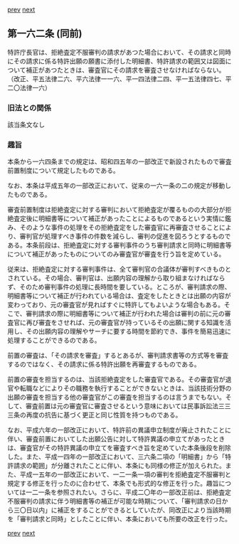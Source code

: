 [prev](/specific/markdowns/特許法/225_Mp-Ch_6-At_161.md)
[next](/specific/markdowns/特許法/227_Mp-Ch_6-At_163.md)
## 第一六二条 (同前)
特許庁長官は、拒絶査定不服審判の請求があつた場合において、その請求と同時にその請求に係る特許出願の願書に添付した明細書、特許請求の範囲又は図面について補正があつたときは、審査官にその請求を審査させなければならない。（改正、平五法律二六、平六法律一一六、平一四法律二四、平一五法律四七、平二〇法律一六）


### 旧法との関係
該当条文なし

### 趣旨
本条から一六四条までの規定は、昭和四五年の一部改正で新設されたもので審査前置制度について規定したものである。

なお、本条は平成五年の一部改正において、従来の一六一条の二の規定が移動したものである。

審査前置制度は拒絶査定に対する審判において拒絶査定が覆るものの大部分が拒絶査定後に明細書等について補正があったことによるものであるという実情に鑑み、そのような事件の処理をその拒絶査定をした審査官に再審査させることにより、審判官が処理すべき事件の件数を減らし、審判の促進を図ろうとするものである。本条前段は、拒絶査定に対する審判事件のうち審判請求と同時に明細書等について補正があったものについてのみ審査官が審査を行う旨を定めている。

従来は、拒絶査定に対する審判事件は、全て審判官の合議体が審判すべきものとされている。その場合、審判官は、出願内容の理解から取り組まなければならず、そのため審判事件の処理に長時間を要している。ところが、審判請求の際、明細書等について補正が行われている場合は、査定をしたときとは出願の内容が変わっており、元の審査官が見ればすぐに特許してもよいような場合もある。そこで、審判請求の際に明細書等について補正が行われた場合は審判の前に元の審査官に再び審査をさせれば、元の審査官が持っているその出願に関する知識を活用し、その出願内容の理解やサーチに要する時間を節約でき、事件を簡易迅速に処理することができるのである。

前置の審査は、「その請求を審査」するとあるが、審判請求書等の方式等を審査するのではなく、その請求に係る特許出願を再審査するものである。

前置の審査を担当するのは、当該拒絶査定をした審査官である。その審査官が退官や転職などによりその職務を執行することができないときは、当該技術分野の出願の審査を担当する他の審査官がこの審査を担当するのは言うまでもない。そして、審査前置は元の審査官に審査させるという意味においては民事訴訟法三三三条の再度の抗告に基づく更正と同じ性質を持つものである。

なお、平成六年の一部改正において、特許前の異議申立制度が廃止されたことに伴い、審査前置においてした出願公告に対して特許異議の申立てがあったときは、審査官がその特許異議の申立てを審査すべき旨を定めていた本条後段を削除した。また、平成一四年の一部改正において、三六条二項の「明細書」から「特許請求の範囲」が分離されたことに伴い、本条にも同様の修正が加えられた。また、平成一五年の一部改正において、一二一条一項の審判を拒絶査定不服審判と規定する修正を行ったのに合わせて、本条でも形式的な修正を行った。趣旨については一二一条を参照されたい。さらに、平成二〇年の一部改正前は、拒絶査定不服審判の請求に伴う明細書等の補正が可能な時期について、「審判請求の日から三〇日以内」に補正をすることができるとしていたが、同改正により当該時期を「審判請求と同時」としたことに伴い、本条においても所要の改正を行った。


[prev](/specific/markdowns/特許法/225_Mp-Ch_6-At_161.md)
[next](/specific/markdowns/特許法/227_Mp-Ch_6-At_163.md)
